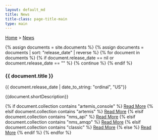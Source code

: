 ```yaml
---
layout: default_md
title: News 
title-class: page-title-main
type: main
---
```


[Home](/) > [News](/news)

{% assign documents = site.documents %}
{% assign documents = documents | sort: "release_date" | reverse %}
{% for document in documents %}
{% if document.release_date == nil or document.release_date == "" %}
{% continue %}
{% endif %}
### {{ document.title }} 
<span class="text-secondary"> {{ document.release_date | date_to_string: "ordinal", "US"}}</span>

{{document.shortDescription}}

{% if document.collection contains "artemis_console" %}
[Read More]({{site.baseurl}}/components/artemis-console/download/)
{% elsif document.collection contains "artemis" %}
[Read More]({{site.baseurl}}/components/artemis/download/)
{% elsif document.collection contains "nms_api" %}
[Read More]({{site.baseurl}}/components/nms/nms-api-downloads)
{% elsif document.collection contains "nms_amqp" %}
[Read More]({{site.baseurl}}/components/nms/providers/amqp/downloads/)
{% elsif document.collection contains "classic" %}
[Read More]({{site.baseurl}}/components/classic/download/)
{% else %}
[Read More]({{document.url}})
{% endif %}
{% endfor %}
